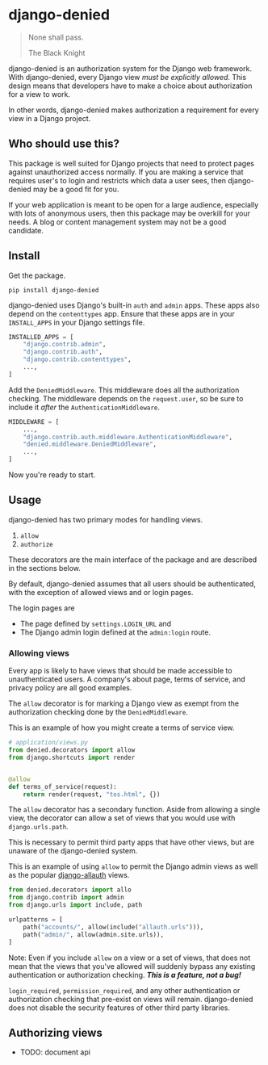 # django-denied

> None shall pass.
>
> The Black Knight

django-denied is an authorization system
for the Django web framework.
With django-denied,
every Django view *must be explicitly allowed*.
This design means
that developers have to make a choice
about authorization
for a view to work.

In other words,
django-denied makes authorization a requirement
for every view in a Django project.

## Who should use this?

This package is well suited for Django projects
that need to protect pages against unauthorized access normally.
If you are making a service
that requires user's to login
and restricts which data a user sees,
then django-denied may be a good fit for you.

If your web application is meant to be open
for a large audience,
especially with lots of anonymous users,
then this package may be overkill for your needs.
A blog or content management system may not be a good candidate.

## Install

Get the package.

```
pip install django-denied
```

django-denied uses Django's built-in `auth` and `admin` apps.
These apps also depend on the `contenttypes` app.
Ensure that these apps are in your `INSTALL_APPS`
in your Django settings file.

```python
INSTALLED_APPS = [
    "django.contrib.admin",
    "django.contrib.auth",
    "django.contrib.contenttypes",
    ...,
]
```

Add the `DeniedMiddleware`.
This middleware does all the authorization checking.
The middleware depends on the `request.user`,
so be sure to include it *after* the `AuthenticationMiddleware`.

```python
MIDDLEWARE = [
    ...,
    "django.contrib.auth.middleware.AuthenticationMiddleware",
    "denied.middleware.DeniedMiddleware",
    ...,
]
```

Now you're ready to start.

## Usage

django-denied has two primary modes
for handling views.

1. `allow`
2. `authorize`

These decorators are the main interface
of the package
and are described in the sections below.

By default,
django-denied assumes that all users should be authenticated,
with the exception of allowed views and or login pages.

The login pages are

* The page defined by `settings.LOGIN_URL` and
* The Django admin login defined at the `admin:login` route.

### Allowing views

Every app is likely to have views
that should be made accessible to unauthenticated users.
A company's about page, terms of service, and privacy policy are all good examples.

The `allow` decorator is for marking a Django view as exempt
from the authorization checking done
by the `DeniedMiddleware`.

This is an example of how you might create a terms of service view.

```python
# application/views.py
from denied.decorators import allow
from django.shortcuts import render


@allow
def terms_of_service(request):
    return render(request, "tos.html", {})
```

The `allow` decorator has a secondary function.
Aside from allowing a single view,
the decorator can allow a set of views
that you would use with `django.urls.path`.

This is necessary to permit third party apps
that have other views,
but are unaware of the django-denied system.

This is an example of using `allow`
to permit the Django admin views
as well as the popular
[django-allauth](https://django-allauth.readthedocs.io/en/latest/) views.

```python
from denied.decorators import allo
from django.contrib import admin
from django.urls import include, path

urlpatterns = [
    path("accounts/", allow(include("allauth.urls"))),
    path("admin/", allow(admin.site.urls)),
]
```

Note:
Even if you include `allow` on a view or a set of views,
that does not mean that the views that you've allowed will suddenly
bypass any existing authentication or authorization checking.
***This is a feature, not a bug!***

`login_required`, `permission_required`,
and any other authentication or authorization checking
that pre-exist on views will remain.
django-denied does not disable the security features
of other third party libraries.

## Authorizing views

* TODO: document api
